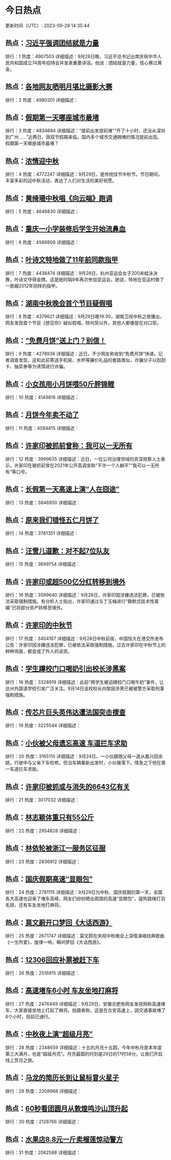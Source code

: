 # 今日热点

更新时间（UTC）: 2023-09-29 14:35:44

## 热点：[习近平强调团结就是力量](https://cn.bing.com/search?q=习近平强调团结就是力量)
排行：1
热度：4907503
详细描述：9月28日晚，习近平总书记出席庆祝中华人民共和国成立74周年招待会并发表重要讲话。他说：团结就是力量，信心赛过黄金。

## 热点：[各地网友晒明月堪比摄影大赛](https://cn.bing.com/search?q=各地网友晒明月堪比摄影大赛)
排行：2
热度：4980201
详细描述：

## 热点：[假期第一天哪座城市最堵](https://cn.bing.com/search?q=假期第一天哪座城市最堵)
排行：3
热度：4834684
详细描述：“提前出发提前堵”“开了十小时，还没从深圳到广州……”近两日，因双节假期来临，国内多个城市交通拥堵的情况提前出现。假期第一天哪座城市最堵？

## 热点：[浓情迎中秋](https://cn.bing.com/search?q=浓情迎中秋)
排行：4
热度：4772247
详细描述：9月29日，是传统佳节中秋节。节日期间，丰富多彩的迎中秋活动，表达了人们对生活的美好祝愿。

## 热点：[黄绮珊中秋唱《向云端》跑调](https://cn.bing.com/search?q=黄绮珊中秋唱《向云端》跑调)
排行：5
热度：4646830
详细描述：

## 热点：[重庆一小学装修后学生开始流鼻血](https://cn.bing.com/search?q=重庆一小学装修后学生开始流鼻血)
排行：6
热度：4566909
详细描述：

## 热点：[叶诗文特地做了11年前同款指甲](https://cn.bing.com/search?q=叶诗文特地做了11年前同款指甲)
排行：7
热度：4438474
详细描述：9月28日，杭州亚运会女子200米蛙泳决赛，叶诗文夺得金牌。这是她时隔9年再次参加亚运会。她说，特地在亚运村做了一款跟2012年同样的指甲。

## 热点：[湖南中秋晚会首个节目疑假唱](https://cn.bing.com/search?q=湖南中秋晚会首个节目疑假唱)
排行：8
热度：4379621
详细描述：9月29日晚19:30，湖南卫视中秋之夜播出，网友发现首个节目《想见你》疑似假唱，除何炅以外，其他人都像是在对口型。

## 热点：[“免费月饼”送上门？别信！](https://cn.bing.com/search?q=“免费月饼”送上门？别信！)
排行：9
热度：4278938
详细描述：近日，不少网友称收到“免费月饼”快递。记者调查发现，这和此前寄送手机架、水杯等廉价礼品的套路类似，诈骗分子以刮刮卡、抽奖券等为诱饵进行诈骗。

## 热点：[小女孩用小月饼喂50斤胖锦鲤](https://cn.bing.com/search?q=小女孩用小月饼喂50斤胖锦鲤)
排行：10
热度：4149816
详细描述：

## 热点：[月饼今年卖不动了](https://cn.bing.com/search?q=月饼今年卖不动了)
排行：11
热度：4084815
详细描述：

## 热点：[许家印被抓前曾称：我可以一无所有](https://cn.bing.com/search?q=许家印被抓前曾称：我可以一无所有)
排行：12
热度：3999635
详细描述：近日，一位公司治理领域的资深观察人士表示，许家印在被抓前曾在2021年公开高调宣称“不许一个人躺平”“我可以一无所有”等口号。

## 热点：[长假第一天高速上演“人在囧途”](https://cn.bing.com/search?q=长假第一天高速上演“人在囧途”)
排行：13
热度：3846950
详细描述：

## 热点：[原来我们错怪五仁月饼了](https://cn.bing.com/search?q=原来我们错怪五仁月饼了)
排行：14
热度：3781351
详细描述：

## 热点：[汪雪儿道歉：对不起7位队友](https://cn.bing.com/search?q=汪雪儿道歉：对不起7位队友)
排行：15
热度：3699754
详细描述：

## 热点：[许家印或超500亿分红转移到境外](https://cn.bing.com/search?q=许家印或超500亿分红转移到境外)
排行：16
热度：3599640
详细描述：9月28日，许家印因涉嫌违法犯罪，已被依法采取强制措施。有分析人士指出，许家印通过与丁玉梅进行“静默式技术性离婚”已将部分资产转移至境外。

## 热点：[许家印的中秋节](https://cn.bing.com/search?q=许家印的中秋节)
排行：17
热度：3404167
详细描述：9月28日中秋前夜，中国恒大在港交所发布公告：许家印因涉嫌违法犯罪，已被依法采取强制措施。过去许家印在中秋节上的种种场面，都变成了外人的谈资。

## 热点：[学生蹲校门口喝奶引出校长涉黑案](https://cn.bing.com/search?q=学生蹲校门口喝奶引出校长涉黑案)
排行：18
热度：3328919
详细描述：此前“两学生被迫蹲校门口喝牛奶”事件，让达州外国语学校引发广泛关注。9月14日该校校长向黎因涉黑已被被警方采取刑事强制措施。

## 热点：[传芯片巨头英伟达遭法国突击搜查](https://cn.bing.com/search?q=传芯片巨头英伟达遭法国突击搜查)
排行：19
热度：3225544
详细描述：

## 热点：[小伙被父母遗忘高速 车道拦车求助](https://cn.bing.com/search?q=小伙被父母遗忘高速车道拦车求助)
排行：20
热度：3165110
详细描述：9月24日，一小伙跟随父母一道从嘉兴回余姚，行驶中与父亲下车检修。但当车辆重新出发时，小伙被落下。情急之下他在第一车道拦车求助。

## 热点：[许家印被抓或与消失的6643亿有关](https://cn.bing.com/search?q=许家印被抓或与消失的6643亿有关)
排行：21
热度：3017032
详细描述：

## 热点：[林志颖体重只有55公斤](https://cn.bing.com/search?q=林志颖体重只有55公斤)
排行：22
热度：2954828
详细描述：

## 热点：[林依轮被浙江一服务区征服](https://cn.bing.com/search?q=林依轮被浙江一服务区征服)
排行：23
热度：2836912
详细描述：

## 热点：[国庆假期高速“显眼包”](https://cn.bing.com/search?q=国庆假期高速“显眼包”)
排行：24
热度：2781115
详细描述：9月29日为中秋、国庆假期的第一天，全国各大高速也迎来了堵车高峰，网友们纷纷晒出周围的高速“显眼包”，遛狗跳绳打羽毛球，还有车友坐地打麻将。

## 热点：[莫文蔚开口梦回《大话西游》](https://cn.bing.com/search?q=莫文蔚开口梦回《大话西游》)
排行：25
热度：2671747
详细描述：莫文蔚在央视中秋晚会上深情演唱经典歌曲《一生所爱》，旋律一响，瞬间梦回《大话西游》。

## 热点：[12306回应补票被赶下车](https://cn.bing.com/search?q=12306回应补票被赶下车)
排行：26
热度：2516915
详细描述：

## 热点：[高速堵车6小时 车友坐地打麻将](https://cn.bing.com/search?q=高速堵车6小时车友坐地打麻将)
排行：27
热度：2476449
详细描述：9月29日，安徽合肥有网友发视频称高速堵车，大家直接坐地上打起了麻将。拍摄者称，这是在合安高速上，因交通事故堵了6个小时，目前已通行。

## 热点：[中秋夜上演“超级月亮”](https://cn.bing.com/search?q=中秋夜上演“超级月亮”)
排行：28
热度：2348659
详细描述：十五的月亮十五圆，今年中秋月是本年度第三大满月，也是“超级月亮”。月亮最圆的时刻是29日的17时58分，让我们开启线上赏月之旅。

## 热点：[马龙的简历长到让鼠标冒火星子](https://cn.bing.com/search?q=马龙的简历长到让鼠标冒火星子)
排行：29
热度：2208968
详细描述：

## 热点：[60秒看团圆月从敦煌鸣沙山顶升起](https://cn.bing.com/search?q=60秒看团圆月从敦煌鸣沙山顶升起)
排行：30
热度：2128766
详细描述：

## 热点：[水果店8.8元一斤卖榴莲惊动警方](https://cn.bing.com/search?q=水果店8.8元一斤卖榴莲惊动警方)
排行：31
热度：2062588
详细描述：


